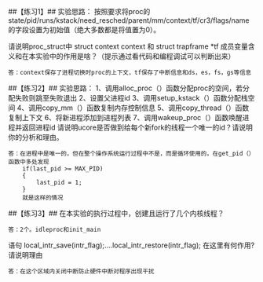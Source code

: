 ##【练习1】##
实验思路：
	按照要求将proc的state/pid/runs/kstack/need_resched/parent/mm/context/tf/cr3/flags/name的字段设置为初始值（绝大多数都是将值置为0）。
	
请说明proc_struct中 struct context context 和 struct trapframe *tf 成员变量含义和在本实验中的作用是啥？（提示通过看代码和编程调试可以判断出来）
```
答：context保存了进程切换时proc的上下文，tf保存了中断信息和ds，es，fs，gs等信息
```
##【练习2】##
实验思路：
	1、调用alloc_proc（）函数分配proc的空间，若分配失败则跳至失败退出
	2、设置父进程id
	3、调用setup_kstack（）函数分配栈空间
	4、调用copy_mm（）函数复制内存控制信息
	5、调用copy_thread（）函数复制上下文
	6、将新进程添加到进程列表
	7、调用wakeup_proc（）函数唤醒进程并返回进程id
请说明ucore是否做到给每个新fork的线程一个唯一的id？请说明你的分析和理由。
```
答：在进程中是唯一的，但在整个操作系统运行过程中不是，而是循环使用的，在get_pid（）函数中多处发现
	if(last_pid >= MAX_PID)
	{
		last_pid = 1;
	}
	就是这样的情况
```
##【练习3】##
在本实验的执行过程中，创建且运行了几个内核线程？
```
答：2个。idleproc和init_main
```
语句 local_intr_save(intr_flag);....local_intr_restore(intr_flag); 在这里有何作用?请说明理由
```
答：在这个区域内关闭中断防止硬件中断对程序出现干扰
